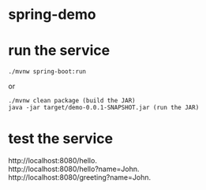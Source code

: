 # spring-demo

# run the service
```
./mvnw spring-boot:run  
```
or
```
./mvnw clean package (build the JAR)  
java -jar target/demo-0.0.1-SNAPSHOT.jar (run the JAR)  
```

# test the service
http://localhost:8080/hello.  
http://localhost:8080/hello?name=John.  
http://localhost:8080/greeting?name=John.  

